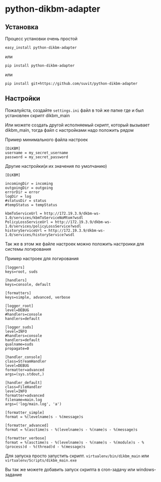 python-dikbm-adapter
=========================


Установка
----------------

Процесс установки очень простой

    easy_install python-dikbm-adapter

или

    pip install python-dikbm-adapter

или

    pip install git+https://github.com/suvit/python-dikbm-adapter


Настройки
-----------------------

Пожалуйста, создайте ``settings.ini`` файл в той же папке где и был установлен скрипт dikbm_main

Или можете создать другой исполняемый скрипт, который вызывает dikbm_main, тогда файл с настройками надо положить рядом

Пример минимального файла настроек

    [DiKBM]
    username = my_secret_username
    password = my_secret_password

Другие настройки(и их значения по умолчанию)

    [DiKBM]

    incomingDir = incoming
    outgoingDir = outgoing
    errorDir = error
    logDir = log
    #statusDir = status
    #tempStatus = tempStatus

    kbmToServiceUrl = http://172.19.3.9/dkbm-ws-1.0/services/kbmToServiceNoMtom?wsdl
    PolicyLossServiceUrl = http://172.19.3.9/dkbm-ws-1.0/services/policyLossService?wsdl
    historyServiceUrl = http://172.19.3.9/dkbm-ws-1.0/services/historyService?wsdl

Так же в этом же файле настроек можно положить настроики для системы логирования

Пример настроек для логирования

    [loggers]
    keys=root, suds

    [handlers]
    keys=console, default

    [formatters]
    keys=simple, advanced, verbose

    [logger_root]
    level=DEBUG
    #handlers=console
    handlers=default

    [logger_suds]
    level=INFO
    #handlers=console
    handlers=default
    qualname=suds
    propagate=0

    [handler_console]
    class=StreamHandler
    level=DEBUG
    formatter=advanced
    args=(sys.stdout,)

    [handler_default]
    class=FileHandler
    level=INFO
    formatter=advanced
    filename=main.log
    args=('log/main.log', 'a')

    [formatter_simple]
    format = %(levelname)s - %(message)s

    [formatter_advanced]
    format = %(asctime)s - %(levelname)s - %(name)s - %(message)s

    [formatter_verbose]
    format = %(asctime)s - %(levelname)s - %(name)s - %(module)s - %(process)d - %(thread)d - %(message)s

Для запуска просто запустить скрипт.
``virtualenv/bin/dikbm_main`` или ``virtualenv/Scripts/dikbm_main.exe``

Вы так же можете добавить запуск скрипта в cron-задачу или windows-задание
